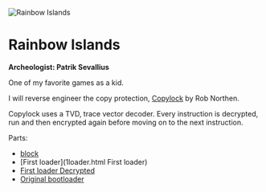 <!-- deploy
  +Rainbow.jpg
  1loader-dec.md
  1loader.md
  boot.md
  orig-boot.md
-->

![Rainbow Islands](Rainbow.jpg)

# Rainbow Islands

**Archeologist: Patrik Sevallius**

One of my favorite games as a kid.

I will reverse engineer the copy protection, [Copylock](http://en.wikipedia.org/wiki/Rob_Northen_copylock) by Rob Northen.

Copylock uses a TVD, trace vector decoder. Every instruction is decrypted, run and then encrypted again before moving on to the next instruction.

Parts:
  - [block](boot.html) 
  - [First loader](1loader.html First loader) 
  - [First loader Decrypted](1loader-dec.html) 
  - [Original bootloader](orig-boot.html)
